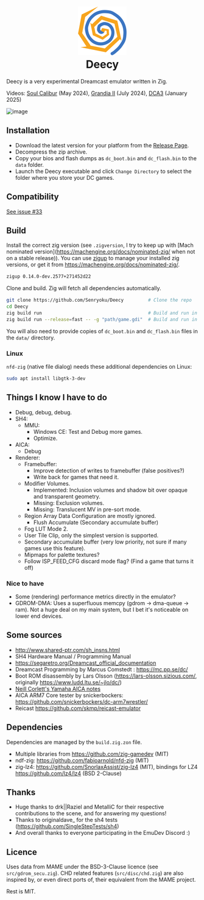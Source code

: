 
<h1 align="center">
    <img src="https://raw.githubusercontent.com/Senryoku/Deecy/refs/heads/main/src/assets/logo-256.png" width="128">
    <div>Deecy</div>
</h1>

Deecy is a very experimental Dreamcast emulator written in Zig.

Videos: [Soul Calibur](https://www.youtube.com/watch?v=IuY1Qi1YygM) (May 2024), [Grandia II](https://www.youtube.com/watch?v=YQG3SSVfeis) (July 2024), [DCA3](https://www.youtube.com/watch?v=RAj67PZbVnc) (January 2025)

![image](https://github.com/user-attachments/assets/cf0027bb-b136-45d3-bec9-623c407660fa)

## Installation

 - Download the latest version for your platform from the [Release Page](https://github.com/Senryoku/Deecy/releases).
 - Decompress the zip archive.
 - Copy your bios and flash dumps as `dc_boot.bin` and `dc_flash.bin` to the `data` folder.
 - Launch the Deecy executable and click `Change Directory` to select the folder where you store your DC games.

## Compatibility

[See issue #33](https://github.com/Senryoku/Deecy/issues/33)

## Build

Install the correct zig version (see `.zigversion`, I try to keep up with [Mach nominated version](https://machengine.org/docs/nominated-zig/ when not on a stable release)). 
You can use [zigup](https://github.com/marler8997/zigup) to manage your installed zig versions, or get it from https://machengine.org/docs/nominated-zig/.
```sh
zigup 0.14.0-dev.2577+271452d22
```
Clone and build. Zig will fetch all dependencies automatically.
```sh
git clone https://github.com/Senryoku/Deecy         # Clone the repo
cd Deecy
zig build run                                       # Build and run in debug mode without any argument
zig build run --release=fast -- -g "path/game.gdi"  # Build and run in release mode and loads a disc
```

You will also need to provide copies of `dc_boot.bin` and `dc_flash.bin` files in the `data/` directory.

### Linux 

`nfd-zig` (native file dialog) needs these additional dependencies on Linux:
```sh
sudo apt install libgtk-3-dev
```

## Things I know I have to do

-   Debug, debug, debug.
-   SH4:
    -   MMU:
        -   Windows CE: Test and Debug more games.
        -   Optimize.
-   AICA:
    -   Debug
-   Renderer:
    -   Framebuffer:
        -   Improve detection of writes to framebuffer (false positives?)
        -   Write back for games that need it.
    -   Modifier Volumes.
        -   Implemented: Inclusion volumes and shadow bit over opaque and transparent geometry.
        -   Missing: Exclusion volumes.
        -   Missing: Translucent MV in pre-sort mode.
    -   Region Array Data Configuration are mostly ignored.
        -   Flush Accumulate (Secondary accumulate buffer)
    -   Fog LUT Mode 2.
    -   User Tile Clip, only the simplest version is supported.
    -   Secondary accumulate buffer (very low priority, not sure if many games use this feature).
    -   Mipmaps for palette textures?
    -   Follow ISP_FEED_CFG discard mode flag? (Find a game that turns it off)

### Nice to have

-   Some (rendering) performance metrics directly in the emulator?
-   GDROM-DMA: Uses a superfluous memcpy (gdrom -> dma-queue -> ram). Not a huge deal on my main system, but I bet it's noticeable on lower end devices.

## Some sources

-   http://www.shared-ptr.com/sh_insns.html
-   SH4 Hardware Manual / Programming Manual
-   https://segaretro.org/Dreamcast_official_documentation
-   Dreamcast Programming by Marcus Comstedt : https://mc.pp.se/dc/
-   Boot ROM disassembly by Lars Olsson (https://lars-olsson.sizious.com/, originally https://www.ludd.ltu.se/~jlo/dc/)
-   [Neill Corlett's Yamaha AICA notes](https://github.com/Senryoku/dreamcast-docs/raw/refs/heads/master/AICA/DOCS/myaica.txt)
-   AICA ARM7 Core tester by snickerbockers: https://github.com/snickerbockers/dc-arm7wrestler/
-   Reicast https://github.com/skmp/reicast-emulator

## Dependencies

Dependencies are managed by the `build.zig.zon` file.

-   Multiple libraries from https://github.com/zig-gamedev (MIT)
-   ndf-zig: https://github.com/fabioarnold/nfd-zig (MIT)
-   zig-lz4: https://github.com/SnorlaxAssist/zig-lz4 (MIT), bindings for LZ4 https://github.com/lz4/lz4 (BSD 2-Clause)

## Thanks

-   Huge thanks to drk||Raziel and MetalliC for their respective contributions to the scene, and for answering my questions!
-   Thanks to originaldave\_ for the sh4 tests (https://github.com/SingleStepTests/sh4)
-   And overall thanks to everyone participating in the EmuDev Discord :)

## Licence
 
 Uses data from MAME under the BSD-3-Clause licence (see `src/gdrom_secu.zig`). CHD related features (`src/disc/chd.zig`) are also
 inspired by, or even direct ports of, their equivalent from the MAME project.

 Rest is MIT.
